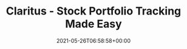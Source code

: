 ---
date: 2021-05-26T06:58:58+00:00
styleSource: scss/portfolio-lp.scss
sitemapExclude: true

url: /lp/stock-portfolio-tracking
type: lp
layout: stock-portfolio-tracking
content_class: landing-page home home-portfolio

title: Claritus - Stock Portfolio Tracking Made Easy
heroTitle: <span class="is-green">Stock Portfolio</span> Tracking Made Easy
Description: With Claritus it’s never been easier to track all your stock portfolios, assets and investments in one place.
thumbnail: /images/section-hero-portfolio.png
heroText: With Claritus it’s never been easier to track all your stock portfolios, assets and investments in one place.
heroImg: /images/section-hero-portfolio.png

section1Title: Track and Control
section1Text: With real time data from more than 17,000 global financial institutions, brokerages, and other financial organisations you can automatically keep track of your stock portfolios.
section1Img: /images/section-1-portfolio.png
section1ImgLazy: /images/section-1-portfolio-min.png

section2Title: Nurture and Grow
section2Text: Accurately analyse your stock portfolios performance over time, and enjoy our performance comparisons to help you grow your wealth.
section2Img: /images/section-2-portfolio.png
section2ImgLazy: /images/section-2-portfolio-min.png

section3Title: All in One
section3Text: Easily view your aggregated stock portfolio insights and performance, for all portfolios or for a single portfolio.
section3Img: /images/section-3-portfolio.png
section3ImgLazy: /images/section-3-portfolio-min.png

section4Title: Latest Blog Posts

section5Title: Clear & Concise
section5Text: At Claritus, we believe that you should have a clear, and understandable view of your assets and investments - without requiring a Master’s degree in Finance!
section5Img: /images/clear-concise-stocks.svg
section5ImgLazy: /images/clear-concise-stocks-min.png

section6Title: What our early adopters are saying about us...
testimonials:
    - title: fantastic! The app is really well designed, loads very fast and I really appreciate the subtle details that have been included. I'm very happy to have found it.
      author: Richard F.
    - title: I really like using Claritus to keep track of all my assets and liabilities.
      author: Andress T.
    - title: I'm really excited to switch to Claritus as my primary tool and replace my old spreadsheet.
      author: Mike M.

section7Title: Privacy and Security Guaranteed
section7Text: We know your privacy and security are of the utmost importance to you, which is why we are committed to the highest standards of data security and encryption. With Claritus, you know your data is <span class="is-underline">for your eyes only</span>.
section7Img: /images/section-5.jpg
section7ImgLazy: /images/section-5-min.jpg
---